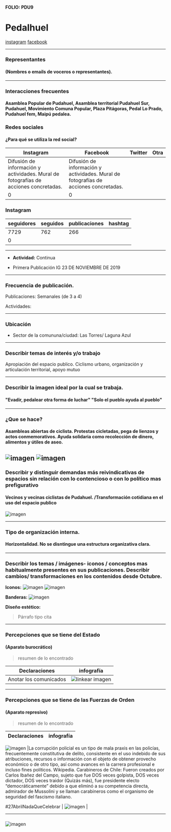 #### FOLIO: PDU9
# Pedalhuel

[instagram](https://www.instagram.com/pedalhuel/
)
[facebook](https://www.facebook.com/pedalhuel)

---

### Representantes
#### (Nombres o emails de voceros o representantes).

---
### Interacciones frecuentes
#### Asamblea Popular de Pudahuel, Asamblea territorial Pudahuel Sur, Pudahuel, Movimiento Comuna Popular, Plaza Pitágoras, Pedal Lo Prado, Pudahuel fem, Maipú pedalea.


### Redes sociales
#### ¿Para qué se utiliza la red social?
| Instagram | Facebook | Twitter | Otra 
|---|---|---|---|
|Difusión de información y actividades. Mural de fotografías de acciones concretadas.|Difusión de información y actividades. Mural de fotografías de acciones concretadas.
|0| 0|

### **Instagram**
| seguidores | seguidos | publicaciones | hashtag 
|---|---|---|---|
|7729|	762|	266
| 0

---

* **Actividad:** Continua

* Primera Publicación IG 23 DE NOVIEMBRE DE 2019

---
### Frecuencia de publicación.

Publicaciones: Semanales (de 3 a 4)


Actividades:

---
### Ubicación
* Sector de la comununa/ciudad: Las Torres/ Laguna Azul


---
### Describir temas de interés y/o trabajo
Apropiación del espacio publico. Ciclismo urbano, organización y articulación territorial, apoyo mutuo


---
### Describir la imagen ideal por la cual se trabaja.
#### "Evadir, pedalear otra forma de luchar" "Solo el pueblo ayuda al pueblo"


---
### ¿Que se hace?
#### Asambleas abiertas de ciclista. Protestas cicletadas, pega de lienzos y actos conmemorativos. Ayuda solidaria como recolección de dinero, alimentos y útiles de aseo.

![imagen](cicletada.jpg)
![imagen](velaton.jpg)
---
### Describir y distinguir demandas más reivindicativas de espacios sin relación con lo contencioso o con lo político mas prefigurativo
#### Vecinos y vecinas ciclistas de Pudahuel. /Transformación cotidiana en el uso del espacio publico
![imagen](demanda.jpg)



---
### Tipo de organización interna.
#### Horizontalidad. No se disntingue una estructura organizativa clara.

---
### Describir los temas / imágenes- iconos / conceptos mas habitualmente presentes en sus publicaciones. Describir cambios/ transformaciones en los contenidos desde Octubre.

**Iconos:** ![imagen](logo.jpg)
![imagen](lgtb.jpg)

**Banderas:** ![imagen](bandera.jpg)

**Diseño estético:**

> Párrafo tipo cita 

---
### Percepciones que se tiene del Estado
#### (Aparato burocrático)
> resumen de lo encontrado

| Declaraciones | infografía | 
|---|---|
|Anotar los comunicados | ![linkear imagen]() |

---
### Percepciones que se tiene de las Fuerzas de Orden
#### (Aparato represivo)
> resumen de lo encontrado

| Declaraciones | infografía | 
|---|---|

![imagen](pacos.jpg)
|La corrupción policial es un tipo de mala praxis en las policías, frecuentemente constitutiva de delito, consistente en el uso indebido de sus atribuciones, recursos o información con el objeto de obtener provecho económico o de otro tipo, así como avances en la carrera profesional e incluso fines políticos. Wikipedia. Carabineros de Chile: Fueron creados por Carlos Ibañez del Campo, sujeto que fue DOS veces golpista, DOS veces dictador, DOS veces traidor (Quizás más), fue presidente electo “democráticamente” debido a que eliminó a su competencia directa, admirador de Mussolini y se llaman carabineros como el organismo de seguridad del fascismo italiano.

#27AbrilNadaQueCelebrar | ![imagen]() |


---
### 
![imagen](protocolocovid.jpg)
